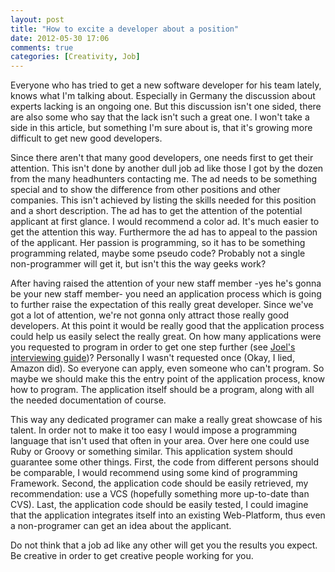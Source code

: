 ```yaml
---
layout: post
title: "How to excite a developer about a position"
date: 2012-05-30 17:06
comments: true
categories: [Creativity, Job] 
---
```

Everyone who has tried to get a new software developer for his team lately, knows what I'm talking about. Especially in Germany the discussion about experts lacking is an ongoing one. But this discussion isn't one sided, there are also some who say that the lack isn't such a great one. I won't take a side in this article, but something I'm sure about is, that it's growing more difficult to get new good developers.  
  
Since there aren't that many good developers, one needs first to get their attention. This isn't done by another dull job ad like those I got by the dozen from the many headhunters contacting me. The ad needs to be something special and to show the difference from other positions and other companies. This isn't achieved by listing the skills needed for this position and a short description. The ad has to get the attention of the potential applicant at first glance. I would recommend a color ad. It's much easier to get the attention this way. Furthermore the ad has to appeal to the passion of the applicant. Her passion is programming, so it has to be something programming related, maybe some pseudo code? Probably not a single non-programmer will get it, but isn't this the way geeks work?  
  
After having raised the attention of your new staff member -yes he's gonna be your new staff member- you need an application process which is going to further raise the expectation of this really great developer. Since we've got a lot of attention, we're not gonna only attract those really good developers. At this point it would be really good that the application process could help us easily select the really great. On how many applications were you requested to program in order to get one step further (see [Joel's interviewing guide](http://joelonsoftware.com/articles/GuerrillaInterviewing3.html))? Personally I wasn't requested once (Okay, I lied, Amazon did). So everyone can apply, even someone who can't program. So maybe we should make this the entry point of the application process, know how to program. The application itself should be a program, along with all the needed documentation of course.  
  
This way any dedicated programer can make a really great showcase of his talent. In order not to make it too easy I would impose a programming language that isn't used that often in your area. Over here one could use Ruby or Groovy or something similar. This application system should guarantee some other things. First, the code from different persons should be comparable, I would recommend using some kind of programming Framework. Second, the application code should be easily retrieved, my recommendation: use a VCS (hopefully something more up-to-date than CVS). Last, the application code should be easily tested, I could imagine that the application integrates itself into an existing Web-Platform, thus even a non-programer can get an idea about the applicant.  
  
Do not think that a job ad like any other will get you the results you expect. Be creative in order to get creative people working for you.